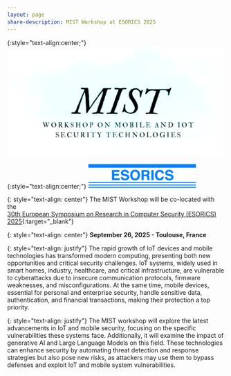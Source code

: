 ```yaml
---
layout: page
share-description: MIST Workshop at ESORICS 2025
---
```


{:style="text-align:center;"}
<img src="assets/img/MIST.png" alt="drawing" width="750"/>
<!--![logo](assets/img/MIST.png){:class="img-responsive"; style="width:350px; display:block; margin-right:auto; margin-left:auto;}-->

{:style="text-align:center;"}
<img src="assets/img/logo_esorics.png" alt="drawing" width="250"/>

<!--![logo](assets/img/logo_esorics.png){:class="img-responsive"; style="width:50px; display:block; margin-right:auto; margin-left:auto;}-->

<!--{: style="text-align: center"}
# MIST at [ESORICS 2025]

{: style="text-align: center"}
### Mobile and IoT Security Technologies
-->

{: style="text-align: center"}
The MIST Workshop will be co-located with the\
 [30th European Symposium on Research in Computer Security (ESORICS) 2025](https://esorics2025.sciencesconf.org/){:target="_blank"}

{: style="text-align: center"}
**September 26, 2025 - Toulouse, France**


{: style="text-align: justify"}
The rapid growth of IoT devices and mobile technologies has transformed modern computing, presenting both new opportunities and critical security challenges. IoT systems, widely used in smart homes, industry, healthcare, and critical infrastructure, are vulnerable to cyberattacks due to insecure communication protocols, firmware weaknesses, and misconfigurations. At the same time, mobile devices, essential for personal and enterprise security, handle sensitive data, authentication, and financial transactions, making their protection a top priority.

{: style="text-align: justify"}
The MIST workshop will explore the latest advancements in IoT and mobile security, focusing on the specific vulnerabilities these systems face. Additionally, it will examine the impact of generative AI and Large Language Models on this field. These technologies can enhance security by automating threat detection and response strategies but also pose new risks, as attackers may use them to bypass defenses and exploit IoT and mobile system vulnerabilities.

